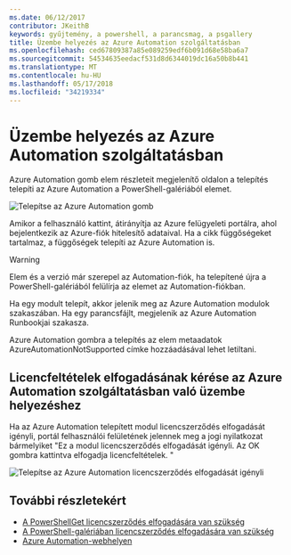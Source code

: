 ```yaml
---
ms.date: 06/12/2017
contributor: JKeithB
keywords: gyűjtemény, a powershell, a parancsmag, a psgallery
title: Üzembe helyezés az Azure Automation szolgáltatásban
ms.openlocfilehash: ced67809387a85e089259edf6b091d68e58ba6a7
ms.sourcegitcommit: 54534635eedacf531d8d6344019dc16a50b8b441
ms.translationtype: MT
ms.contentlocale: hu-HU
ms.lasthandoff: 05/17/2018
ms.locfileid: "34219334"
---
```

# <a name="deploy-to-azure-automation"></a>Üzembe helyezés az Azure Automation szolgáltatásban

Azure Automation gomb elem részleteit megjelenítő oldalon a telepítés telepíti az Azure Automation a PowerShell-galériából elemet.

![Telepítse az Azure Automation gomb](../../Images/DeployToAzureAutomationButton.png)

Amikor a felhasználó kattint, átirányítja az Azure felügyeleti portálra, ahol bejelentkezik az Azure-fiók hitelesítő adataival.
Ha a cikk függőségeket tartalmaz, a függőségek telepíti az Azure Automation is.

> [!WARNING]
> Elem és a verzió már szerepel az Automation-fiók, ha telepítené újra a PowerShell-galériából felülírja az elemet az Automation-fiókban.

Ha egy modult telepít, akkor jelenik meg az Azure Automation modulok szakaszában.  Ha egy parancsfájlt, megjelenik az Azure Automation Runbookjai szakasza.

Azure Automation gombra a telepítés az elem metaadatok AzureAutomationNotSupported címke hozzáadásával lehet letiltani.

## <a name="require-license-acceptance-on-deploy-to-azure-automation"></a>Licencfeltételek elfogadásának kérése az Azure Automation szolgáltatásban való üzembe helyezéshez

Ha az Azure Automation telepített modul licencszerződés elfogadását igényli, portál felhasználói felületének jelennek meg a jogi nyilatkozat bármelyiket "Ez a modul licencszerződés elfogadását igényli. Az OK gombra kattintva elfogadja licencfeltételek. "

![Telepítse az Azure Automation licencszerződés elfogadását igényli](../../Images/DeployToAzureAutomationRequireLicenseAcceptanceDisclaimer.png)

## <a name="more-details"></a>További részletekért

- [A PowerShellGet licencszerződés elfogadására van szükség](../../concepts/module-license-acceptance.md)
- [A PowerShell-galériában licencszerződés elfogadására van szükség](items-that-require-license-acceptance.md)
- [Azure Automation-webhelyen](http://azure.microsoft.com/services/automation/)
